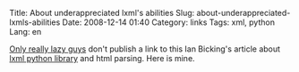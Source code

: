 Title: About underappreciated lxml's abilities
Slug: about-underappreciated-lxmls-abilities
Date: 2008-12-14 01:40
Category: links
Tags: xml, python
Lang: en

[Only really lazy guys][LinkURL] don't publish a link to this Ian Bicking's article about [lxml python library][lxml] and html parsing. Here is mine.

[lxml]: http://codespeak.net/lxml/
[LinkURL]: http://blog.ianbicking.org/2008/12/10/lxml-an-underappreciated-web-scraping-library/